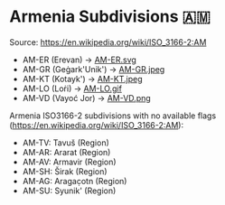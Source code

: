 # Armenia Subdivisions 🇦🇲

Source: https://en.wikipedia.org/wiki/ISO_3166-2:AM

* AM-ER (Erevan) -> [AM-ER.svg](https://github.com/amckenna41/iso3166-flag-icons/blob/main/iso3166-2-icons/AM/AM-ER.svg)
* AM-GR (Geġark'Unik') -> [AM-GR.jpeg](https://github.com/amckenna41/iso3166-flag-icons/blob/main/iso3166-2-icons/AM/AM-GR.jpeg)
* AM-KT (Kotayk') -> [AM-KT.jpeg](https://github.com/amckenna41/iso3166-flag-icons/blob/main/iso3166-2-icons/AM/AM-KT.jpeg)
* AM-LO (Loṙi) -> [AM-LO.gif](https://github.com/amckenna41/iso3166-flag-icons/blob/main/iso3166-2-icons/AM/AM-LO.gif)
* AM-VD (Vayoć Jor) -> [AM-VD.png](https://github.com/amckenna41/iso3166-flag-icons/blob/main/iso3166-2-icons/AM/AM-VD.png)

Armenia ISO3166-2 subdivisions with no available flags (https://en.wikipedia.org/wiki/ISO_3166-2:AM):

* AM-TV: Tavuš (Region)
* AM-AR: Ararat (Region)
* AM-AV: Armavir (Region)
* AM-SH: Širak (Region)
* AM-AG: Aragac̣otn (Region)
* AM-SU: Syunik' (Region)